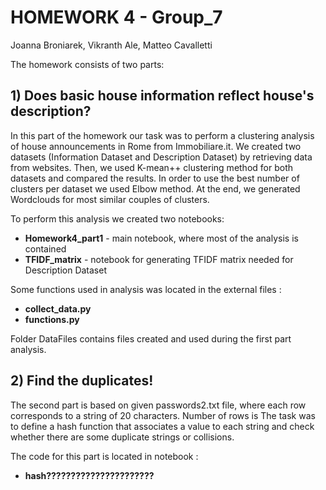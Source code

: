 # HOMEWORK 4 - Group_7
Joanna Broniarek, Vikranth Ale, Matteo  Cavalletti  

The homework consists of two parts:

## 1) Does basic house information reflect house's description?
In this part of the homework our task was to perform a clustering analysis of house announcements in Rome from Immobiliare.it. 
We created two datasets (Information Dataset and Description Dataset) by retrieving data from websites. Then, we used K-mean++ clustering method for both datasets and compared the results. In order to use the best number of clusters per dataset we used Elbow method. At the end, we generated Wordclouds for most similar couples of clusters. 

To perform this analysis we created two notebooks:
+ **Homework4_part1** - main notebook, where most of the analysis is contained
+ **TFIDF_matrix** - notebook for generating TFIDF matrix needed for Description Dataset

Some functions used in analysis was located in the external files :
+ **collect_data.py**
+ **functions.py**

Folder DataFiles contains files created and used during the first part analysis.

## 2) Find the duplicates!
The second part is based on given passwords2.txt file, where each row corresponds to a string of 20 characters. Number of rows is 
The task was to define a hash function that associates a value to each string and check whether there are some duplicate strings or collisions.

The code for this part is located in notebook :
+ **hash??????????????????????**
